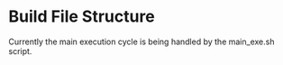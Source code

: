# Build File Structure
Currently the main execution cycle is being handled by the main_exe.sh script.
